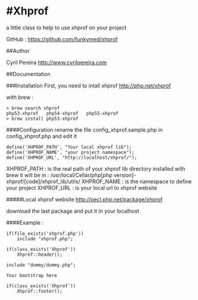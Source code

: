 #Xhprof
=============
a little class to help to use xhprof on your project

GitHub : https://github.com/funkymed/xhprof

##Author

Cyril Pereira http://www.cyrilpereira.com

##Documentation

###Installation
First, you need to intall xhprof http://php.net/xhprof

with brew :
~~~
> brew search xhprof
php53-xhprof   php54-xhprof   php55-xhprof
> brew install php53-xhprof
~~~

####Configuration
rename the file config_xhprof.sample.php in config_xhprof.php and edit it
~~~
define('XHPROF_PATH', "Your local xhprof lib");
define('XHPROF_NAME', "your project namespace");
define('XHPROF_URL', "http://localhost/xhprof/");
~~~

XHPROF_PATH : is the real path of your xhprof lib directory
installed with brew it will be in : /usr/local/Cellar/php[php version]-xhprof/[code]/xhprof_lib/utils/
XHPROF_NAME : is the namespace to define your project
XHPROF_URL  : is your local url to xhprof website

#####Local xhprof website
http://pecl.php.net/package/xhprof

download the last package and put it in your localhost


####Example :
~~~
if(file_exists('xhprof.php'))
    include "xhprof.php";

if(class_exists('Xhprof'))
    Xhprof::header();

include "dummy/dummy.php";

Your bootstrap here

if(class_exists('Xhprof'))
    Xhprof::footer();
~~~
